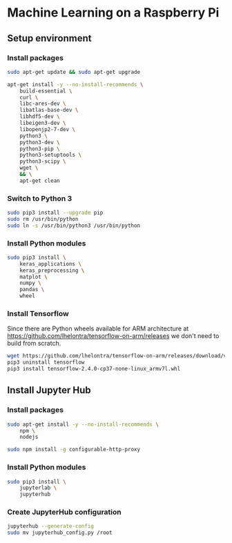 # Machine Learning on a Raspberry Pi

## Setup environment

### Install packages

```sh
sudo apt-get update && sudo apt-get upgrade

apt-get install -y --no-install-recommends \
    build-essential \
    curl \
    libc-ares-dev \
    libatlas-base-dev \
    libhdf5-dev \
    libeigen3-dev \
    libopenjp2-7-dev \
    python3 \
    python3-dev \
    python3-pip \
    python3-setuptools \
    python3-scipy \
    wget \
    && \
    apt-get clean
```

### Switch to Python 3

```sh
sudo pip3 install --upgrade pip
sudo rm /usr/bin/python 
sudo ln -s /usr/bin/python3 /usr/bin/python
```

### Install Python modules

```sh
sudo pip3 install \
    keras_applications \
    keras_preprocessing \
    matplot \
    numpy \
    pandas \
    wheel
```

### Install Tensorflow

Since there are Python wheels available for ARM architecture at https://github.com/lhelontra/tensorflow-on-arm/releases we don't need to build from scratch.

```sh
wget https://github.com/lhelontra/tensorflow-on-arm/releases/download/v2.4.0/tensorflow-2.4.0-cp37-none-linux_armv7l.whl
pip3 uninstall tensorflow
pip3 install tensorflow-2.4.0-cp37-none-linux_armv7l.whl
```

## Install Jupyter Hub

### Install packages

```sh
sudo apt-get install -y --no-install-recommends \
    npm \
    nodejs

sudo npm install -g configurable-http-proxy
```

### Install Python modules

```sh
sudo pip3 install \
    jupyterlab \
    jupyterhub
```

### Create JupyterHub configuration

```sh
jupyterhub --generate-config 
sudo mv jupyterhub_config.py /root
```
